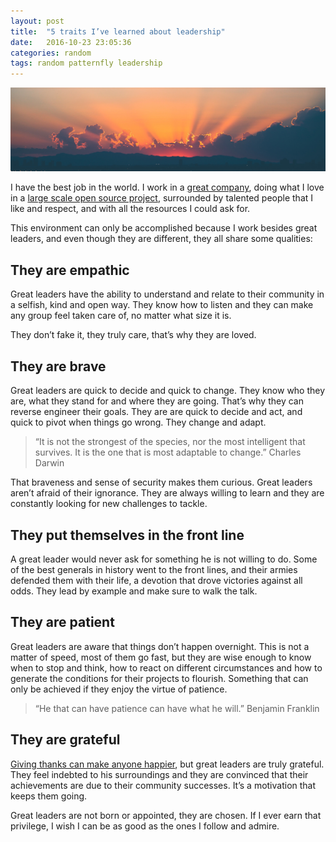 ```yaml
---
layout: post
title:  "5 traits I’ve learned about leadership"
date:   2016-10-23 23:05:36
categories: random
tags: random patternfly leadership
---
```


![leadership](/img/leadership/leadership.jpg)

I have the best job in the world. I work in a [great company](https://www.redhat.com/), doing what I love in a [large scale open source project](https://www.patternfly.org/), surrounded by talented people that I like and respect, and with all the resources I could ask for.


This environment can only be accomplished because I work besides great leaders, and even though they are different, they all share some qualities:


## They are empathic

Great leaders have the ability to understand and relate to their community in a selfish, kind and open way. They know how to listen and they can make any group feel taken care of, no matter what size it is.

They don’t fake it, they truly care, that’s why they are loved.


## They are brave

Great leaders are quick to decide and quick to change. They know who they are, what they stand for and where they are going. That’s why they can reverse engineer their goals. They are are quick to decide and act, and quick to pivot when things go wrong. They change and adapt.


> “It is not the strongest of the species, nor the most intelligent that survives. It is the one that is most adaptable to change.”
Charles Darwin

That braveness and sense of security makes them curious. Great leaders aren’t afraid of their ignorance. They are always willing to learn and they are constantly looking for new challenges to tackle.


## They put themselves in the front line

A great leader would never ask for something he is not willing to do. Some of the best generals in history went to the front lines, and their armies defended them with their life, a devotion that drove victories against all odds. They lead by example and make sure to walk the talk.


## They are patient

Great leaders are aware that things don’t happen overnight. This is not a matter of speed, most of them go fast, but they are wise enough to know when to stop and think, how to react on different circumstances and how to generate the conditions for their projects to flourish. Something that can only be achieved if they enjoy the virtue of patience.


> “He that can have patience can have what he will.”
Benjamin Franklin


## They are grateful

[Giving thanks can make anyone happier](https://www.ted.com/talks/david_steindl_rast_want_to_be_happy_be_grateful?language=en), but great leaders are truly grateful. They feel indebted to his surroundings and they are convinced that their achievements are due to their community successes. It’s a motivation that keeps them going.


Great leaders are not born or appointed, they are chosen. If I ever earn that privilege, I wish I can be as good as the ones I follow and admire.
